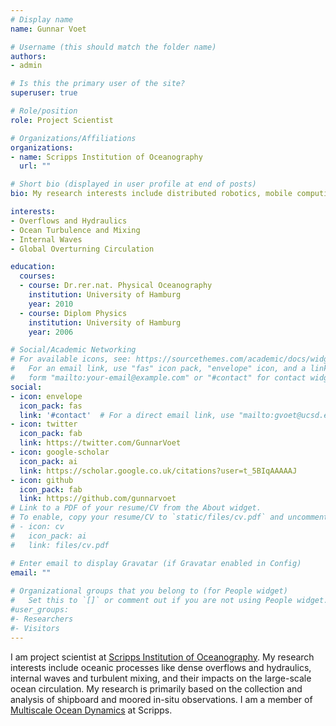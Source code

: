 ```yaml
---
# Display name
name: Gunnar Voet

# Username (this should match the folder name)
authors:
- admin

# Is this the primary user of the site?
superuser: true

# Role/position
role: Project Scientist

# Organizations/Affiliations
organizations:
- name: Scripps Institution of Oceanography
  url: ""

# Short bio (displayed in user profile at end of posts)
bio: My research interests include distributed robotics, mobile computing and programmable matter.

interests:
- Overflows and Hydraulics
- Ocean Turbulence and Mixing
- Internal Waves
- Global Overturning Circulation

education:
  courses:
  - course: Dr.rer.nat. Physical Oceanography
    institution: University of Hamburg
    year: 2010
  - course: Diplom Physics
    institution: University of Hamburg
    year: 2006

# Social/Academic Networking
# For available icons, see: https://sourcethemes.com/academic/docs/widgets/#icons
#   For an email link, use "fas" icon pack, "envelope" icon, and a link in the
#   form "mailto:your-email@example.com" or "#contact" for contact widget.
social:
- icon: envelope
  icon_pack: fas
  link: '#contact'  # For a direct email link, use "mailto:gvoet@ucsd.edu".
- icon: twitter
  icon_pack: fab
  link: https://twitter.com/GunnarVoet
- icon: google-scholar
  icon_pack: ai
  link: https://scholar.google.co.uk/citations?user=t_5BIqAAAAAJ
- icon: github
  icon_pack: fab
  link: https://github.com/gunnarvoet
# Link to a PDF of your resume/CV from the About widget.
# To enable, copy your resume/CV to `static/files/cv.pdf` and uncomment the lines below.  
# - icon: cv
#   icon_pack: ai
#   link: files/cv.pdf

# Enter email to display Gravatar (if Gravatar enabled in Config)
email: ""
  
# Organizational groups that you belong to (for People widget)
#   Set this to `[]` or comment out if you are not using People widget.  
#user_groups:
#- Researchers
#- Visitors
---
```


I am project scientist at [Scripps Institution of Oceanography](https://scripps.ucsd.edu/). My research interests include oceanic processes like dense overflows and hydraulics, internal waves and turbulent mixing, and their impacts on the large-scale ocean circulation. My research is primarily based on the collection and analysis of shipboard and moored in-situ observations. I am a member of [Multiscale Ocean Dynamics](http://mod.ucsd.edu) at Scripps.
